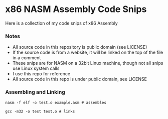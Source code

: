 x86 NASM Assembly Code Snips
==============================

Here is a collection of my code snips of x86 Assembly

### Notes
- All source code in this repository is public domain (see LICENSE)
- If the source code is from a website, it will be linked on the top of the file in a comment
- These snips are for NASM on a 32bit Linux machine, though not all snips use Linux system calls
- I use this repo for reference
- All source code in this repo is under public domain, see LICENSE

### Assembling and Linking
`nasm -f elf -o test.o example.asm # assembles`

`gcc -m32 -o test test.o # links`

